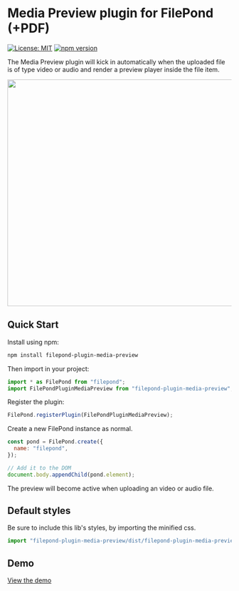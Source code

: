# Media Preview plugin for FilePond (+PDF)

[![License: MIT](https://img.shields.io/badge/license-MIT-blue.svg)](https://github.com/nielsboogaard/filepond-plugin-media-preview/blob/master/LICENSE)
[![npm version](https://badge.fury.io/js/filepond-plugin-media-preview.svg)](https://badge.fury.io/js/filepond-plugin-media-preview)

The Media Preview plugin will kick in automatically when the uploaded file is of type video or audio and render a preview player inside the file item.

<img src="https://github.com/nielsboogaard/filepond-plugin-media-preview/blob/master/demo.gif?raw=true" width="508" alt=""/>

## Quick Start

Install using npm:

```bash
npm install filepond-plugin-media-preview
```

Then import in your project:

```js
import * as FilePond from "filepond";
import FilePondPluginMediaPreview from "filepond-plugin-media-preview";
```

Register the plugin:

```js
FilePond.registerPlugin(FilePondPluginMediaPreview);
```

Create a new FilePond instance as normal.

```js
const pond = FilePond.create({
  name: "filepond",
});

// Add it to the DOM
document.body.appendChild(pond.element);
```

The preview will become active when uploading an video or audio file.

## Default styles

Be sure to include this lib's styles, by importing the minified css.

```js
import "filepond-plugin-media-preview/dist/filepond-plugin-media-preview.min.css";
```

## Demo

[View the demo](https://nielsboogaard.github.io/filepond-plugin-media-preview/)
